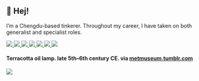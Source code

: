<p>
  <h2>👋 Hej!</h2>
<p>I’m a Chengdu-based tinkerer. Throughout my career, I have taken on both generalist and specialist roles.</p> 
<p> 
  <a href="https://mgx.me/">
    <img src="https://img.shields.io/badge/whois-mgx.me-red" />
  </a>         
  <a href="https://html.earth/">
    <img src="https://img.shields.io/badge/use-html.earth-green" />
  </a> 
  <a href="https://orma.zip/">
    <img src="https://img.shields.io/badge/view-orma.zip-orange" />
  </a>   
  <a href="https://mishka.contact/">
    <img src="https://img.shields.io/badge/try-mishka.contact-blue" />
  </a>   
  <a href="mailto:hi@mgx.me">
    <img src="https://img.shields.io/badge/contact-email-important" />
  </a>   
<a href="https://twitter.com/jotzilla">
    <img src="https://img.shields.io/twitter/follow/jotzilla?style=social" /> 
</a>
<a href="https://www.instagram.com/thedeadauthor/">
    <img src="https://img.shields.io/badge/thedeadauthor-E4405F?style=flat-square&logo=Instagram&logoColor=white" /> 
</a>
 
<h4>Terracotta oil lamp. late 5th–6th century CE. via <a href="https://metmuseum.tumblr.com/">metmuseum.tumblr.com</a></h4><p> <img align="center" src='https://64.media.tumblr.com/b9f8cf1de98b1f5b186dce0ce8bc443e/12ff320d88bf35f3-fd/s1280x1920/171d4708f5acc8b63798a23ab00440c8ace8b631.jpg'></p>